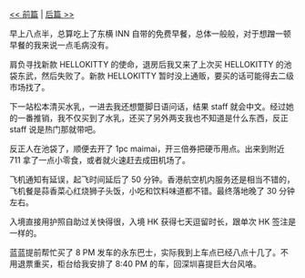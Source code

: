 [<< 前篇](/post/chu-xing-da-yun-dong-hui-zhi-lv-%20-%20Day2%20-%20-yuan-meng-xue-ma-xian-di-%EF%BC%81.html) | [后篇 >>](/post/chu-xing-da-yun-dong-hui-zhi-lv-%20-%20-zhi-chu-tong-ji.html)

早上八点半，总算吃上了东横 INN 自带的免费早餐，总体一般般，对于想蹭一顿早餐的我来说一点毛病没有。

肩负寻找新款 HELLOKITTY 的使命，退房后我又来了上次买 HELLOKITTY 的池袋东武，然后失败了。新款 HELLOKITTY 暂时没上通贩，要买的话可能得去二级市场找了。

下一站松本清买水乳，一进去我还想蹩脚日语问话，结果 staff 就会中文。经过她的一番推销，我不仅买到了水乳，还买了另外两支我也不知道是什么东西，反正 staff 说是热门那就带吧。

反正人在池袋了，顺便去开了 1pc maimai，开三倍券把硬币用点。出来到附近 711 拿了一点小零食，或者就火速赶去成田机场了。

飞机通知有延误，起飞时间延后了 50 分钟。香港航空机内服务还是相当不错的，飞机餐是蒜香菜心红烧狮子头饭，小吃和饮料味道都不错。最终落地晚了 30 分钟左右。

入境直接用护照自助过关快得很，入境 HK 获得七天逗留时长，跟单次 HK 签注是一样的。

蓝蓝提前帮忙买了 8 PM 发车的永东巴士，实际我到上车点已经八点十几了。不用退票重买，柜台给我安排了 8:40 PM 的车，回深圳喜提巨大台风咯。